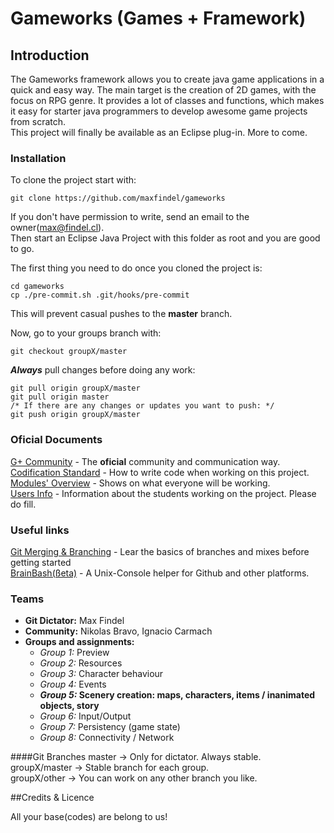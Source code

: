 Gameworks (Games + Framework)
=============================

## Introduction

The Gameworks framework allows you to create java game applications in a quick and easy way. The main target is the creation of 2D games, with the focus on RPG genre. It provides a lot of classes and functions, which makes it easy for starter java programmers to develop awesome game projects from scratch.  
This project will finally be available as an Eclipse plug-in. More to come.

### Installation

To clone the project start with:

	git clone https://github.com/maxfindel/gameworks

If you don't have permission to write, send an email to the owner([max@findel.cl](mailto:max@findel.cl)).  
Then start an Eclipse Java Project with this folder as root and you are good to go.

The first thing you need to do once you cloned the project is:

	cd gameworks
	cp ./pre-commit.sh .git/hooks/pre-commit
This will prevent casual pushes to the **master** branch. 

Now, go to your groups branch with:

	git checkout groupX/master

***Always*** pull changes before doing any work:

	git pull origin groupX/master
	git pull origin master
	/* If there are any changes or updates you want to push: */
	git push origin groupX/master


### Oficial Documents
[G+ Community](https://plus.google.com/communities/107638331003604365607) - The **oficial** community and communication way.  
[Codification Standard](https://docs.google.com/document/d/1I_9CAdi5IocV03Z_EkPQFpNvF4ElPkB1GibfhFCLJSI/edit?hl=es-419&forcehl=1) - How to write code when working on this project.  
[Modules' Overview](https://docs.google.com/document/d/1m7EfpFAl9fo-AB1Bv2Gl3hi68soGBCxONnmcXbIKuLc/edit?usp=sharing) - Shows on what everyone will be working.  
[Users Info](https://docs.google.com/forms/d/1QtkXnSQXjXHQgoak7EcNlUq2M_GFHQws0GqxbSG0eJI/viewform) - Information about the students working on the project. Please do fill.  
<!-- [(NOT) Public Information](https://docs.google.com/spreadsheet/ccc?key=0Am_s2HenpOt6dEFhVGZjZGZhWkM0N2xySTBDd0tOYUE#gid=0)  -->

### Useful links
[Git Merging & Branching](http://git-scm.com/book/en/Git-Branching-Basic-Branching-and-Merging) - Lear the basics of branches and mixes before getting started  
[BrainBash(ßeta)](https://github.com/maxfindel/brainBash) - A Unix-Console helper for Github and other platforms.


### Teams

* **Git Dictator:** Max Findel
* **Community:** Nikolas Bravo, Ignacio Carmach
* **Groups and assignments:**
	- *Group 1:* Preview 
	- *Group 2:* Resources 
	- *Group 3:* Character behaviour 
	- *Group 4:* Events 
	- ***Group 5:* Scenery creation: maps, characters, items / inanimated objects, story** 
	- *Group 6:* Input/Output 
	- *Group 7:* Persistency (game state) 
	- *Group 8:* Connectivity / Network 

####Git Branches
master -> Only for dictator. Always stable.  
groupX/master -> Stable branch for each group.  
groupX/other -> You can work on any other branch you like.  

##Credits & Licence

All your base(codes) are belong to us!
